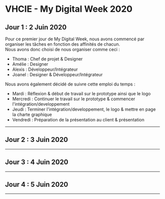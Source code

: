 # VHCIE - My Digital Week 2020

## Jour 1 : 2 Juin 2020
Pour ce premier jour de My Digital Week, nous avons commencé par organiser les tâches en fonction des affinités de chacun.  
Nous avons donc choisi de nous organiser comme ceci : 
* Thoma : Chef de projet & Designer
* Amélie : Designer
* Alexis : Développeur/Intégrateur
* Joanel : Designer & Développeur/Intégrateur

Nous avons également décidé de suivre cette emploi du temps :
* Mardi : Réflexion & début de travail sur le prototype ainsi que le logo
* Mercredi : Continuer le travail sur le prototype & commencer l'intégration/developpement
* Jeudi : Terminer l'intégration/developpement, le logo & mettre en page la charte graphique
* Vendredi : Préparation de la présentation au client & présentation

---
## Jour 2 : 3 Juin 2020
---
## Jour 3 : 4 Juin 2020
---
## Jour 4 : 5 Juin 2020
---
